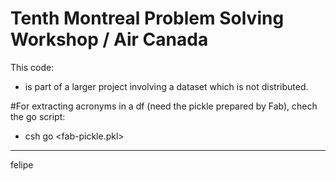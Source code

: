 # Tenth Montreal Problem Solving Workshop / Air Canada
This code:
* is part of a larger project involving a dataset which is not distributed. 

#For extracting acronyms in a df (need the pickle prepared by Fab), chech the go script:
* csh go <fab-pickle.pkl> 

---
felipe
